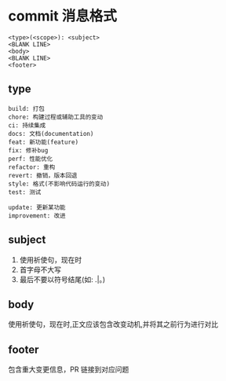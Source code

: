 # commit 消息格式

```
<type>(<scope>): <subject>
<BLANK LINE>
<body>
<BLANK LINE>
<footer>
```

## type

```
build: 打包
chore: 构建过程或辅助工具的变动
ci: 持续集成
docs: 文档(documentation)
feat: 新功能(feature)
fix: 修补bug
perf: 性能优化
refactor: 重构
revert: 撤销，版本回退
style: 格式(不影响代码运行的变动)
test: 测试

update: 更新某功能
improvement: 改进
```

## subject

1. 使用祈使句，现在时
2. 首字母不大写
3. 最后不要以符号结尾(如: .|。)

## body

使用祈使句，现在时,正文应该包含改变动机,并将其之前行为进行对比

## footer

包含重大变更信息，PR 链接到对应问题
